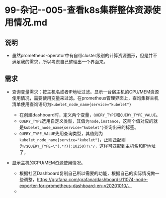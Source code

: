 # 99-杂记--005-查看k8s集群整体资源使用情况.md


## 说明
- 虽然prometheus-operator中有自带cluster级别的计算资源图形，但是并不满足我的需求，所以考虑自己整理出一个界面来。


## 需求
- 查询变量需求：按主机名或者IP地址过滤。显示一台宿主机的CPU/MEM资源使用情况，需要使用变量来过滤。在prometheus管理界面上，查询集群主机清单使用查询语句为`kubelet_node_name{service="kubelet"}`
  - 在创建dashboard时，定义两个变量，`QUERY_TYPE`和`QUERY_TYPE_VALUE`。
  - `QUERY_TYPE`选用自定义类型，其值为`node,instance`，这两个值对应的就是`kubelet_node_name{service="kubelet"}`查询出来的标签。
  - `QUERY_TYPE_VALUE`先用查询类型，其值则为`kubelet_node_name{service="kubelet"}`，正则匹配则为`/$QUERY_TYPE=\"(.*?)(:10250)?\"/`，这样可匹配到主机名和IP地址了。

- 显示主机的CPU/MEM资源使用情况。
  - 根据社区Dashboard复制自己所以需要的功能，根据自己的实际情况做一些调整，https://grafana.com/grafana/dashboards/11074-node-exporter-for-prometheus-dashboard-en-v20201010/。
  - 